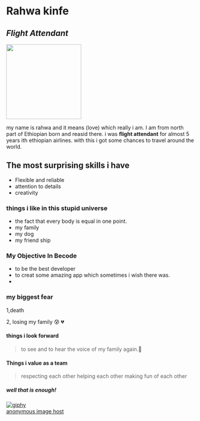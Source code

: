 # Rahwa kinfe 
## _Flight Attendant_

<img src="https://img.freepik.com/free-photo/portrait-young-woman-flight-attendant-running-with-suitcase-isolated-white-background_155003-45037.jpg" width=200 hight=200>

my name is rahwa and it means (love) which really i am. I am from north part of Ethiopian
born and reasid there. i was **flight attendant** for almost 5 years ith ethiopian airlines. with this i got some chances to travel around the world.

## The most surprising skills i have 
 - Flexible and reliable
 - attention to details
 - creativity
 ### things i like in this stupid universe
 - the fact that every body is equal in one point.
 - my family
 - my dog
 - my friend ship
### My Objective In Becode
- to be the best developer
- to creat some amazing app which sometimes i wish there was.
- 
###  my biggest fear
1,death 

2, losing my family  😰 💔 
#### things i look forward
>  to see and to hear the voice of my family again.🤲
#### Things i value as a team
  > respecting each other
> helping each other
> making fun of each other
##### well that is enough!
 <a href="https://imgbb.com/"><img src="https://i.ibb.co/p3Q9qbT/giphy.gif" alt="giphy" border="0"></a><br /><a target='_blank' href='https://imgbb.com/'>anonymous image host</a><br />
